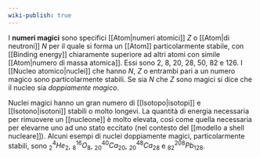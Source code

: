 ```yaml
---
wiki-publish: true
---
```

I **numeri magici** sono specifici [[Atom|numeri atomici]] $Z$ o [[Atom|di neutroni]] $N$ per il quale si forma un [[Atom]] particolarmente stabile, con [[Binding energy]] chiaramente superiore ad altri atomi con simile [[Atom|numero di massa atomica]]. Essi sono 2, 8, 20, 28, 50, 82 e 126. I [[Nucleo atomico|nuclei]] che hanno $N$, $Z$ o entrambi pari a un numero magico sono particolarmente stabili. Se sia $N$ che $Z$ sono magici si dice che il nucleo sia *doppiamente magico*.

Nuclei magici hanno un gran numero di [[Isotopo|isotopi]] e [[Isotono|isotoni]] stabili o molto longevi. La quantità di energia necessaria per rimuovere un [[nucleone]] è molto elevata, così come quella necessaria per elevarne uno ad uno stato eccitato (nel contesto del [[modello a shell nucleare]]). Alcuni esempi di nuclei doppiamente magici, particolarmente stabili, sono $_{2}^{4}He_{2}$, $_{8}^{16}O_{8}$, $_{20}^{40}Ca_{20}$, $_{20}^{48}Ca_{28}$ e $_{82}^{208}Pb_{128}$.